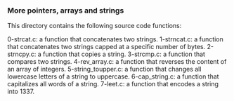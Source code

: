 ### More pointers, arrays and strings ###

This directory contains the following source code functions:

0-strcat.c: a function that concatenates two strings.
1-strncat.c: a function that concatenates two strings capped at a specific number of bytes.
2-strncpy.c: a function that copies a string.
3-strcmp.c: a function that compares two strings.
4-rev_array.c: a function that reverses the content of an array of integers.
5-string_toupper.c: a function that changes all lowercase letters of a string to uppercase.
6-cap_string.c: a function that capitalizes all words of a string.
7-leet.c: a function that encodes a string into 1337.
